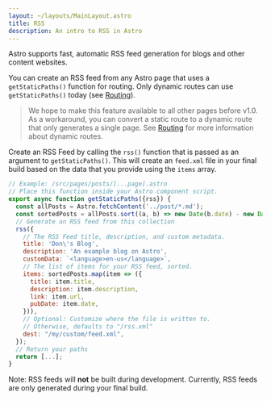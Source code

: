 ```yaml
---
layout: ~/layouts/MainLayout.astro
title: RSS
description: An intro to RSS in Astro
---
```


Astro supports fast, automatic RSS feed generation for blogs and other content websites.

You can create an RSS feed from any Astro page that uses a `getStaticPaths()` function for routing. Only dynamic routes can use `getStaticPaths()` today (see [Routing](/core-concepts/routing)).

> We hope to make this feature available to all other pages before v1.0. As a workaround, you can convert a static route to a dynamic route that only generates a single page. See [Routing](/core-concepts/routing) for more information about dynamic routes.

Create an RSS Feed by calling the `rss()` function that is passed as an argument to `getStaticPaths()`. This will create an `feed.xml` file in your final build based on the data that you provide using the `items` array.

```js
// Example: /src/pages/posts/[...page].astro
// Place this function inside your Astro component script.
export async function getStaticPaths({rss}) {
  const allPosts = Astro.fetchContent('../post/*.md');
  const sortedPosts = allPosts.sort((a, b) => new Date(b.date) - new Date(a.date));
  // Generate an RSS feed from this collection
  rss({
    // The RSS Feed title, description, and custom metadata.
    title: 'Don\'s Blog',
    description: 'An example blog on Astro',
    customData: `<language>en-us</language>`,
    // The list of items for your RSS feed, sorted.
    items: sortedPosts.map(item => ({
      title: item.title,
      description: item.description,
      link: item.url,
      pubDate: item.date,
    })),
    // Optional: Customize where the file is written to.
    // Otherwise, defaults to "/rss.xml"
    dest: "/my/custom/feed.xml",
  });
  // Return your paths
  return [...];
}
```

Note: RSS feeds will **not** be built during development. Currently, RSS feeds are only generated during your final build.
